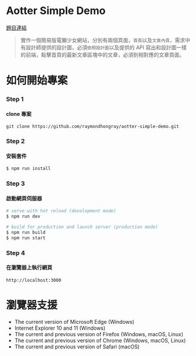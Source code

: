 # Aotter Simple Demo

[題目連結](/20190723_Aotter_Web.pdf)
> 實作一個簡易版電獺少女網站，分別有兩個頁面，`首頁`以及`文章內頁`，需求中有設計師提供的設計圖，必須`依照設計圖`以及提供的 API 寫出和設計圖一樣的前端，點擊首頁的最新文章區塊中的文章，必須到相對應的文章頁面。

# 如何開始專案
### Step 1
#### clone 專案
```
git clone https://github.com/raymondhongray/aotter-simple-demo.git
```

### Step 2
#### 安裝套件
``` bash
$ npm run install
```

### Step 3
#### 啟動網頁伺服器

``` bash
# serve with hot reload (development mode)
$ npm run dev

# build for production and launch server (production mode)
$ npm run build
$ npm run start
```

### Step 4
#### 在瀏覽器上執行網頁
```
http://localhost:3000
```

# 瀏覽器支援
- The current version of Microsoft Edge (Windows)
- Internet Explorer 10 and 11 (Windows)
- The current and previous version of Firefox (Windows, macOS, Linux)
- The current and previous version of Chrome (Windows, macOS, Linux)
- The current and previous version of Safari (macOS)
